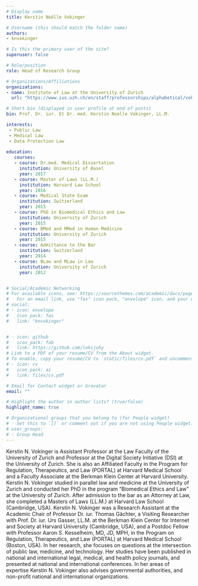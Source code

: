 ```yaml
---
# Display name
title: Kerstin Noëlle Vokinger

# Username (this should match the folder name)
authors:
- knvokinger

# Is this the primary user of the site?
superuser: false

# Role/position
role: Head of Research Group

# Organizations/Affiliations
organizations:
- name: Institute of Law at the University of Zurich
  url: "https://www.ius.uzh.ch/en/staff/professorships/alphabetical/vokinger/vokinger.html"

# Short bio (displayed in user profile at end of posts)
bio: Prof. Dr. iur. Et Dr. med. Kerstin Noelle Vokinger, LL.M.

interests:
 - Public Law
 - Medical Law
 - Data Protection Law
 
education:
   courses:
   - course: Dr.med. Medical Dissertation
     institution: University of Basel
     year: 2017
   - course: Master of Laws (LL.M.)
     institution: Harvard Law School
     year: 2016
   - course: Medical State Exam
     institution: Switzerland
     year: 2015
   - course: PhD in Biomedical Ethics and Law
     institution: University of Zurich
     year: 2015
   - course: BMed and MMed in Human Medicine
     institution: University of Zurich
     year: 2015
   - course: Admittance to the Bar
     institution: Switzerland
     year: 2014
   - course: BLaw and MLaw in Law
     institution: University of Zurich
     year: 2012


# Social/Academic Networking
# For available icons, see: https://sourcethemes.com/academic/docs/page-builder/#icons
#   For an email link, use "fas" icon pack, "envelope" icon, and your uzh email up to before the '@'.
# social:
# - icon: envelope
#   icon_pack: fas
#   link: "knvokinger"


# - icon: github
#   icon_pack: fab
#   link: https://github.com/lokijuhy
# Link to a PDF of your resume/CV from the About widget.
# To enable, copy your resume/CV to `static/files/cv.pdf` and uncomment the lines below.
# - icon: cv
#   icon_pack: ai
#   link: files/cv.pdf

# Email for Contact widget or Gravatar
email: ""

# Highlight the author in author lists? (true/false)
highlight_name: true

# Organizational groups that you belong to (for People widget)
#   Set this to `[]` or comment out if you are not using People widget.
# user_groups:
# - Group Head
---
```


Kerstin N. Vokinger is Assistant Professor at the Law Faculty of the University of Zurich and Professor at the Digital Society Initiative (DSI) at the University of Zurich. She is also an Affiliated Faculty in the Program for Regulation, Therapeutics, and Law (PORTAL) at Harvard Medical School and a Faculty Associate at the Berkman Klein Center at Harvard University. 
Kerstin N. Vokinger studied in parallel law and medicine at the University of Zurich and conducted her PhD in the program “Biomedical Ethics and Law” at the University of Zurich. After admission to the bar as an Attorney at Law, she completed a Masters of Laws (LL.M.) at Harvard Law School (Cambridge, USA). 
Kerstin N. Vokinger was a Research Assistant at the Academic Chair of Professor Dr. iur. Thomas Gächter, a Visiting Researcher with Prof. Dr. iur. Urs Gasser, LL.M. at the Berkman Klein Center for Internet and Society at Harvard University (Cambridge, USA), and a Postdoc Fellow with Professor Aaron S. Kesselheim, MD, JD, MPH, in the Program on Regulation, Therapeutics, and Law (PORTAL) at Harvard Medical School (Boston, USA). 
In her research, she focuses on questions at the intersection of public law, medicine, and technology. Her studies have been published in national and international legal, medical, and health policy journals, and presented at national and international conferences. 
In her areas of expertise Kerstin N. Vokinger also advises governmental authorities, and non-profit national and international organizations. 
